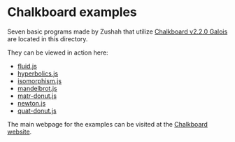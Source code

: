 # Chalkboard examples
Seven basic programs made by Zushah that utilize [Chalkboard v2.2.0 Galois](https://www.github.com/Zushah/Chalkboard/releases/tag/v2.2.0) are located in this directory.

They can be viewed in action here:
- [fluid.js](https://zushah.github.io/Chalkboard/examples/fluid.html)
- [hyperbolics.js](https://zushah.github.io/Chalkboard/examples/hyperbolics.html)
- [isomorphism.js](https://zushah.github.io/Chalkboard/examples/isomorphism.html)
- [mandelbrot.js](https://zushah.github.io/Chalkboard/examples/mandelbrot.html)
- [matr-donut.js](https://zushah.github.io/Chalkboard/examples/matr-donut.html)
- [newton.js](https://zushah.github.io/Chalkboard/examples/newton.html)
- [quat-donut.js](https://zushah.github.io/Chalkboard/examples/quat-donut.html)

The main webpage for the examples can be visited at the [Chalkboard website](https://zushah.github.io/Chalkboard/examples/).
